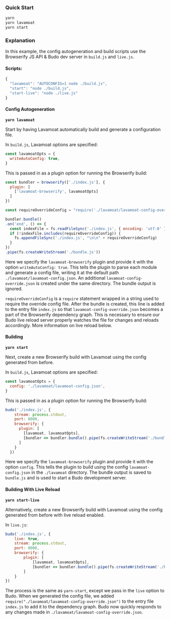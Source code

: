 ### Quick Start

```bash
yarn
yarn lavamoat
yarn start
```

### Explanation

In this example, the config autogeneration and build scripts use the Browserify JS API & Budo dev server in `build.js` and `live.js`.

#### Scripts:

```js
{
  "lavamoat": "AUTOCONFIG=1 node ./build.js",
  "start": "node ./build.js",
  "start-live": "node ./live.js"
}
```

#### Config Autogeneration

**`yarn lavamoat`**

Start by having Lavamoat automatically build and generate a configuration file. 

In `build.js`, Lavamoat options are specified:

```js
const lavamoatOpts = {
  writeAutoConfig: true,
}
```

This is passed in as a plugin option for running the Browserify build:

```js
const bundler = browserify(['./index.js'], {
  plugin: [
    ['lavamoat-browserify', lavamoatOpts]
  ]
})

const requireOverrideConfig = "require('./lavamoat/lavamoat-config-override.json')"

bundler.bundle()
.on('end', () => {
  const indexFile = fs.readFileSync('./index.js', { encoding: 'utf-8' })
  if (!indexFile.includes(requireOverrideConfig)) {
    fs.appendFileSync('./index.js', "\n\n" + requireOverrideConfig)
  }
})
.pipe(fs.createWriteStream('./bundle.js'))
```

Here we specify the `lavamoat-browserify` plugin and provide it with the option `writeAutoConfig: true`. This tells the plugin to parse each module and generate a config file, writing it at the default path `./lavamoat/lavamoat-config.json`. An additional `lavamoat-config-override.json` is created under the same directory. The bundle output is ignored. 

`requireOverrideConfig` is a `require` statement wrapped in a string used to require the override config file. After the bundle is created, this line is added to the entry file `index.js` so that `lavamoat-config-override.json` becomes a part of the Browserify dependency graph. This is necessary to ensure our Budo live reload server properly watches the file for changes and reloads accordingly. More information on live reload below. 

#### Building

**`yarn start`**

Next, create a new Browserify build with Lavamoat using the config generated from before.

In `build.js`, Lavamoat options are specified:

```js
const lavamoatOpts = {
  config: './lavamoat/lavamoat-config.json',
}
```

This is passed in as a plugin option for running the Browserify build:

```js
budo('./index.js', {
    stream: process.stdout,
    port: 8000,
    browserify: {
      plugin: [
        [lavamoat, lavamoatOpts],
        [bundler => bundler.bundle().pipe(fs.createWriteStream('./bundle.js'))]
      ]
    }
  })
```

Here we specify the `lavamoat-browserify` plugin and provide it with the option `config`. This tells the plugin to build using the config `lavamoat-config.json` in the `./lavamoat` directory. The bundle output is saved to `bundle.js` and is used to start a Budo development server.   

#### Building With Live Reload

**`yarn start-live`**

Alternatively, create a new Browserify build with Lavamoat using the config generated from before with live reload enabled.

In `live.js`:

```javascript
budo('./index.js', {
    live: true,
    stream: process.stdout,
    port: 8000,
    browserify: {
        plugin: [
            [lavamoat, lavamoatOpts],
            [bundler => bundler.bundle().pipe(fs.createWriteStream('./bundle.js'))]
        ]
    }
})
```

The process is the same as `yarn-start`, except we pass in the `live` option to Budo. When we generated the config file, we added `require("./lavamoat/lavamoat-config-override.json")` to the entry file `index.js` to add it to the dependency graph. Budo now quickly responds to any changes made in `./lavamoat/lavamoat-config-override.json`.

